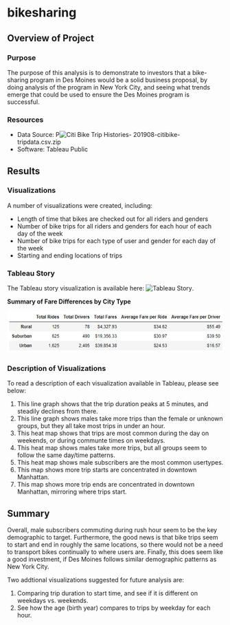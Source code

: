 # bikesharing
## Overview of Project

### Purpose
The purpose of this analysis is to demonstrate to investors that a bike-sharing program in Des Moines would be a solid business proposal, by doing analysis of the program in New York City, and seeing what trends emerge that could be used to ensure the Des Moines program is successful.

### Resources
- Data Source: P![Citi Bike Trip Histories](https://ride.citibikenyc.com/system-data)- 201908-citibike-tripdata.csv.zip
- Software: Tableau Public

## Results

### Visualizations
A number of visualizations were created, including:
- Length of time that bikes are checked out for all riders and genders
- Number of bike trips for all riders and genders for each hour of each day of the week
- Number of bike trips for each type of user and gender for each day of the week
- Starting and ending locations of trips

### Tableau Story
The Tableau story visualization is available here: ![Tableau Story](https://public.tableau.com/shared/8WCC4RJR3?:display_count=n&:origin=viz_share_link).

**Summary of Fare Differences by City Type**

![PyBer Summary](https://github.com/baileyvo/PyBer_Analysis/blob/main/Analysis/PyBer_Summary.PNG)

### Description of Visualizations
To read a description of each visualization available in Tableau, please see below:
1. This line graph shows that the trip duration peaks at 5 minutes, and steadily declines from there.
2. This line graph shows males take more trips than the female or unknown groups, but they all take most trips in under an hour.
3. This heat map shows that trips are most common during the day on weekends, or during communte times on weekdays.
4. This heat map shows males take more trips, but all groups seem to follow the same day/time patterns.
5. This heat map shows male subscribers are the most common usertypes.
6. This map shows more trip starts are concentrated in downtown Manhattan.
7. This map shows more trip ends are concentrated in downtown Manhattan, mirroring where trips start.

## Summary
Overall, male subscribers commuting during rush hour seem to be the key demographic to target. Furthermore, the good news is that bike trips seem to start and end in roughly the same locations, so there would not be a need to transport bikes continually to where users are. Finally, this does seem like a good investment, if Des Moines follows similar demographic patterns as New York City.

Two addtional visualizations suggested for future analysis are:
1. Comparing trip duration to start time, and see if it is different on weekdays vs. weekends.
2. See how the age (birth year) compares to trips by weekday for each hour. 

